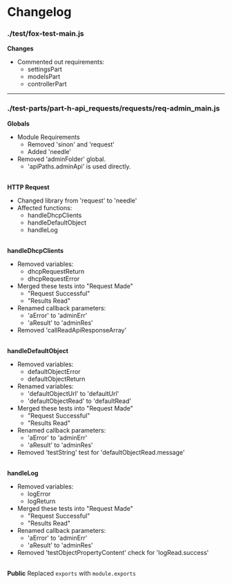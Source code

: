 # Changelog

### ./test/fox-test-main.js

**Changes**
* Commented out requirements:
	* settingsPart
	* modelsPart
	* controllerPart

---

### ./test-parts/part-h-api_requests/requests/req-admin_main.js

**Globals**
* Module Requirements
	* Removed 'sinon' and 'request'
	* Added 'needle'
* Removed 'adminFolder' global.
	* 'apiPaths.adminApi' is used directly.

\
**HTTP Request**
* Changed library from 'request' to 'needle'
* Affected functions:
	* handleDhcpClients
	* handleDefaultObject
	* handleLog

\
**handleDhcpClients**
* Removed variables:
	* dhcpRequestReturn
	* dhcpRequestError
* Merged these tests into "Request Made"
	* "Request Successful"
	* "Results Read"
* Renamed callback parameters:
	* 'aError' to 'adminErr'
	* 'aResult' to 'adminRes'
* Removed 'callReadApiResponseArray'

\
**handleDefaultObject**
* Removed variables:
	* defaultObjectError
	* defaultObjectReturn
* Renamed variables:
	* 'defaultObjectUrl' to 'defaultUrl'
	* 'defaultObjectRead' to 'defaultRead'
* Merged these tests into "Request Made"
	* "Request Successful"
	* "Results Read"
*  Renamed callback parameters:
	* 'aError' to 'adminErr'
	* 'aResult' to 'adminRes'
* Removed 'testString' test for 'defaultObjectRead.message'

\
**handleLog**
* Removed variables:
	* logError
	* logReturn
* Merged these tests into "Request Made"
	* "Request Successful"
	* "Results Read"
*  Renamed callback parameters:
	* 'aError' to 'adminErr'
	* 'aResult' to 'adminRes'
* Removed 'testObjectPropertyContent' check for 'logRead.success'

\
**Public**
Replaced `exports` with `module.exports`
